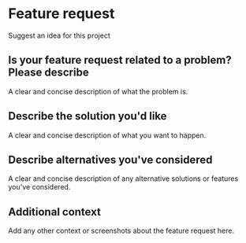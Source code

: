 # Feature request

Suggest an idea for this project

## Is your feature request related to a problem? Please describe

A clear and concise description of what the problem is. 

## Describe the solution you'd like

A clear and concise description of what you want to happen.

## Describe alternatives you've considered

A clear and concise description of any alternative solutions or features you've considered.

## Additional context

Add any other context or screenshots about the feature request here.
